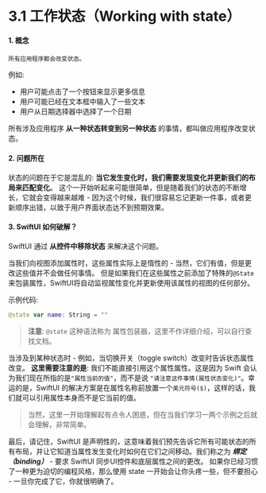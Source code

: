 # 3.1 工作状态（Working with state）

#### 1. 概念

`所有应用程序都会改变状态。`

例如:

* 用户可能点击了一个按钮来显示更多信息
* 用户可能已经在文本框中输入了一些文本
* 用户从日期选择器中选择了一个日期

所有涉及应用程序 **从一种状态转变到另一种状态** 的事情，都叫做应用程序改变状态。

#### 2. 问题所在

状态的问题在于它是混乱的: **当它发生变化时，我们需要发现变化并更新我们的布局来匹配变化**。 这个一开始听起来可能很简单，但是随着我们的状态的不断增长，它就会变得越来越难 - 因为这个时候，我们很容易忘记更新一件事，或者更新顺序出错，以致于用户界面状态达不到预期效果。

#### 3. SwiftUI 如何破解？

SwiftUI 通过 **从控件中移除状态** 来解决这个问题。

当我们向视图添加属性时，这些属性实际上是惰性的 - 当然，它们有值，但是更改这些值并不会做任何事情。 但是如果我们在这些属性之前添加了特殊的`@State` 来包装属性，SwiftUI将自动监视属性变化并更新使用该属性的视图的任何部分。

示例代码:

```swift
@state var name: String = ""
```

> **注意**: `@state` 这种语法称为 属性包装器，这里不作详细介绍，可以自行查找文档。

当涉及到某种状态时 - 例如，当切换开关（toggle switch）改变时告诉状态属性改变。 **这里需要注意的是**: 我们不能直接引用这个属性属性。这是因为 Swift 会认为我们现在所指的是`"属性当前的值"`，而不是说 `"请注意这件事情(属性状态变化)"`。幸运的是，SwiftUI 的解决方案是在属性名称前放置一个`美元符号($)`，这样的话，我们就可以引用属性本身而不是它当前的值。

> 当然，这里一开始理解起有点令人困惑，但在当我们学习一两个示例之后就会理解，非常简单。

最后，请记住，SwiftUI 是声明性的，这意味着我们预先告诉它所有可能状态的所有布局，并让它知道当属性发生变化时如何在它们之间移动。我们称之为 _**绑定（binding）**_ - 要求 SwiftUI 同步UI控件和底层属性之间的更改。 如果你已经习惯了一种更为迫切的编程风格，那么使用 state 一开始会让你头疼一些，但不要担心 - 一旦你完成了它，你就很明确了。

